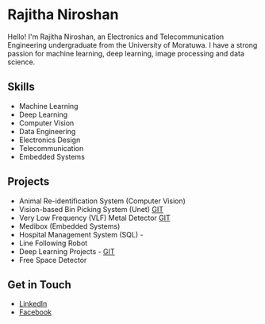 # Rajitha Niroshan

Hello! I'm Rajitha Niroshan, an Electronics and Telecommunication Engineering undergraduate from the University of Moratuwa. I have a strong passion for machine learning, deep learning, image processing and data science.

## Skills
- Machine Learning
- Deep Learning
- Computer Vision
- Data Engineering
- Electronics Design
- Telecommunication
- Embedded Systems

## Projects
- Animal Re-identification System (Computer Vision)  []()
- Vision-based Bin Picking System (Unet)   [GIT](https://github.com/niroshan21/Vision-based-Bin-Picking-System)
- Very Low Frequency (VLF) Metal Detector   [GIT](https://github.com/niroshan21/Metal-Detector)
- Medibox (Embedded Systems)   []()
- Hospital Management System (SQL) - []()
- Line Following Robot   []()
- Deep Learning Projects - [GIT](https://github.com/niroshan21/Deep-Learning)
- Free Space Detector   []()

## Get in Touch
- [LinkedIn](www.linkedin.com/in/nirorajitha)
- [Facebook](https://www.facebook.com/profile.php?id=100008446302319&mibextid=LQQJ4d)
